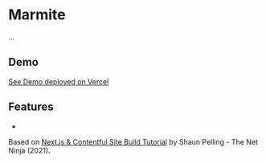 # Marmite

...

## Demo

[See Demo deployed on Vercel](#)

<p align="center">
        <!-- <img src="screenshot.png"> -->
</p>

## Features

-

Based on [Next.js & Contentful Site Build Tutorial](https://www.youtube.com/watch?v=m9mNsYJbkNg) by Shaun Pelling - The Net Ninja (2021).
